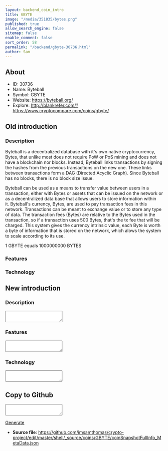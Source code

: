 ```yaml
---
layout: backend_coin_intro
title: GBYTE
image: "/media/351835/bytes.png"
published: true
allow_search_engine: false
sitemap: false
enable_comment: false
sort_order: 58
permalink: "/backend/gbyte-30736.html"
author: Sam
---
```


## About

- ID: 30736
- Name: Byteball
- Symbol: GBYTE
- Website: https://byteball.org/
- Explore: http://blankrefer.com/?https://www.cryptocompare.com/coins/gbyte/


## Old introduction

### Description

<p>Byteball is a decentralized database with it&#39;s own native cryptocurrency, Bytes, that unlike most does not require PoW or PoS mining and does not have a blockchain nor blocks. Instead, Byteball links transactions by signing the hashes from the previous transactions on the new one. These <span>links between transactions form a DAG (Directed Acyclic Graph). </span><span>Since Byteball has no blocks, there is no block size issue.</span></p><p>Byteball can be used as a means to transfer value between users in a transaction, either with Bytes or assets that can be issued on the network or as a decentralized data base that allows users to store information within it. Byteball&#39;s<span> currency, Bytes, are used to pay transaction fees in this network. Transactions can be meant to exchange value or to store any type of data. The transaction fees (Bytes) are relative to the Bytes used in the transaction, so if a transaction uses 500 Bytes, that&#39;s the tx fee that will be charged. This system gives the currency intrinsic value, each Byte is worth a byte of information that is stored on the network, which alows the system to scale according to its use.</span></p><p><span>1 GBYTE equals 1000000000 BYTES</span></p>

### Features


### Technology




## New introduction


### Description
<textarea id="meta_description" name="description"></textarea>

### Features
<textarea id="meta_features" name="features"></textarea>

### Technology
<textarea id="meta_technology" name="technology"></textarea>


## Copy to Github

<textarea id="coinsnapshotfullinfo_metadata"></textarea>

<a href="#gen" onclick="generateMetaDatJson()">Generate</a>

- **Source file**: <a href="https://github.com/imsamthomas/crypto-project/edit/master/shell/_source/coins/GBYTE/coinSnapshotFullInfo_MetaData.json">https://github.com/imsamthomas/crypto-project/edit/master/shell/_source/coins/GBYTE/coinSnapshotFullInfo_MetaData.json</a>

